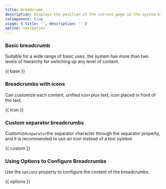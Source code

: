 ```yaml
---
title: Breadcrumb
description: Displays the position of the current page in the system hierarchy, and can return to any previous page level.
isComponent: true
usage: { title: '', description: '' }
spline: navigation
---
```


### Basic breadcrumb

Suitable for a wide range of basic uses, the system has more than two levels of hierarchy for switching up any level of content.

{{ base }}

### Breadcrumbs with icons

Can customize each content, unified icon plus text, icon placed in front of the text.

{{ icon }}

### Custom separator breadcrumbs

Customize`separator`the separator character through the separator property, and it is recommended to use an icon instead of a text symbol.

{{ custom }}

<!-- ### Breadcrumbs with Dropdown
Breadcrumbs support dropdown menus. It is recommended to avoid using breadcrumbs separators with dropdowns.。

{{ dropdown }} -->

### Using Options to Configure Breadcrumbs

Use the `options` property to configure the content of the breadcrumbs.

{{ options }}
